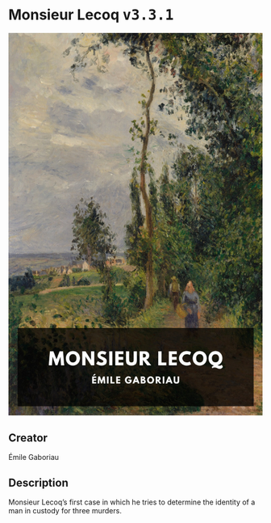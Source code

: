 
# Monsieur Lecoq <kbd>v3.3.1</kbd>

<center>
  <img src="./cover-1024.jpg"/>
</center>

## Creator
Émile Gaboriau

## Description
Monsieur Lecoq’s first case in which he tries to determine the identity of a man in custody for three murders.
